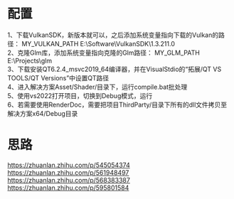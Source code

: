 # 配置
1、下载VulkanSDK，新版本就可以，之后添加系统变量指向下载的Vulkan的路径：
MY_VULKAN_PATH E:\Software\VulkanSDK\1.3.211.0  
2、克隆Glm库，添加系统变量指向克隆的Glm路径：
MY_GLM_PATH E:\Projects\glm  
3、下载安装QT6.2.4_msvc2019_64编译器，并在VisualStdio的“拓展/QT VS TOOLS/QT Versions”中设置QT路径  
4、进入解决方案Asset/Shader/目录下，运行compile.bat批处理  
5、使用vs2022打开项目，切换到Debug模式，运行  
6、若需要使用RenderDoc，需要把项目ThirdParty/目录下所有的dll文件拷贝至解决方案x64/Debug目录
# 思路
<https://zhuanlan.zhihu.com/p/545054374>  
<https://zhuanlan.zhihu.com/p/561948497>  
<https://zhuanlan.zhihu.com/p/568383387>  
<https://zhuanlan.zhihu.com/p/595801584>
